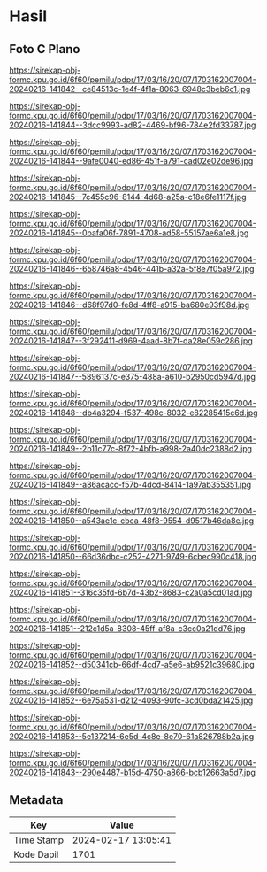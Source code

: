 # Hasil

## Foto C Plano

https://sirekap-obj-formc.kpu.go.id/6f60/pemilu/pdpr/17/03/16/20/07/1703162007004-20240216-141842--ce84513c-1e4f-4f1a-8063-6948c3beb6c1.jpg

https://sirekap-obj-formc.kpu.go.id/6f60/pemilu/pdpr/17/03/16/20/07/1703162007004-20240216-141844--3dcc9993-ad82-4469-bf96-784e2fd33787.jpg

https://sirekap-obj-formc.kpu.go.id/6f60/pemilu/pdpr/17/03/16/20/07/1703162007004-20240216-141844--9afe0040-ed86-451f-a791-cad02e02de96.jpg

https://sirekap-obj-formc.kpu.go.id/6f60/pemilu/pdpr/17/03/16/20/07/1703162007004-20240216-141845--7c455c96-8144-4d68-a25a-c18e6fe1117f.jpg

https://sirekap-obj-formc.kpu.go.id/6f60/pemilu/pdpr/17/03/16/20/07/1703162007004-20240216-141845--0bafa06f-7891-4708-ad58-55157ae6a1e8.jpg

https://sirekap-obj-formc.kpu.go.id/6f60/pemilu/pdpr/17/03/16/20/07/1703162007004-20240216-141846--658746a8-4546-441b-a32a-5f8e7f05a972.jpg

https://sirekap-obj-formc.kpu.go.id/6f60/pemilu/pdpr/17/03/16/20/07/1703162007004-20240216-141846--d68f97d0-fe8d-4ff8-a915-ba680e93f98d.jpg

https://sirekap-obj-formc.kpu.go.id/6f60/pemilu/pdpr/17/03/16/20/07/1703162007004-20240216-141847--3f292411-d969-4aad-8b7f-da28e059c286.jpg

https://sirekap-obj-formc.kpu.go.id/6f60/pemilu/pdpr/17/03/16/20/07/1703162007004-20240216-141847--5896137c-e375-488a-a610-b2950cd5947d.jpg

https://sirekap-obj-formc.kpu.go.id/6f60/pemilu/pdpr/17/03/16/20/07/1703162007004-20240216-141848--db4a3294-f537-498c-8032-e82285415c6d.jpg

https://sirekap-obj-formc.kpu.go.id/6f60/pemilu/pdpr/17/03/16/20/07/1703162007004-20240216-141849--2b11c77c-8f72-4bfb-a998-2a40dc2388d2.jpg

https://sirekap-obj-formc.kpu.go.id/6f60/pemilu/pdpr/17/03/16/20/07/1703162007004-20240216-141849--a86acacc-f57b-4dcd-8414-1a97ab355351.jpg

https://sirekap-obj-formc.kpu.go.id/6f60/pemilu/pdpr/17/03/16/20/07/1703162007004-20240216-141850--a543ae1c-cbca-48f8-9554-d9517b46da8e.jpg

https://sirekap-obj-formc.kpu.go.id/6f60/pemilu/pdpr/17/03/16/20/07/1703162007004-20240216-141850--66d36dbc-c252-4271-9749-6cbec990c418.jpg

https://sirekap-obj-formc.kpu.go.id/6f60/pemilu/pdpr/17/03/16/20/07/1703162007004-20240216-141851--316c35fd-6b7d-43b2-8683-c2a0a5cd01ad.jpg

https://sirekap-obj-formc.kpu.go.id/6f60/pemilu/pdpr/17/03/16/20/07/1703162007004-20240216-141851--212c1d5a-8308-45ff-af8a-c3cc0a21dd76.jpg

https://sirekap-obj-formc.kpu.go.id/6f60/pemilu/pdpr/17/03/16/20/07/1703162007004-20240216-141852--d50341cb-66df-4cd7-a5e6-ab9521c39680.jpg

https://sirekap-obj-formc.kpu.go.id/6f60/pemilu/pdpr/17/03/16/20/07/1703162007004-20240216-141852--6e75a531-d212-4093-90fc-3cd0bda21425.jpg

https://sirekap-obj-formc.kpu.go.id/6f60/pemilu/pdpr/17/03/16/20/07/1703162007004-20240216-141853--5e137214-6e5d-4c8e-8e70-61a826788b2a.jpg

https://sirekap-obj-formc.kpu.go.id/6f60/pemilu/pdpr/17/03/16/20/07/1703162007004-20240216-141843--290e4487-b15d-4750-a866-bcb12663a5d7.jpg


## Metadata

| Key        | Value               |
| ---------- | ------------------- |
| Time Stamp | 2024-02-17 13:05:41 |
| Kode Dapil | 1701                |



